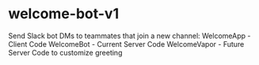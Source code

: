 # welcome-bot-v1
Send Slack bot DMs to teammates that join a new channel:
WelcomeApp - Client Code
WelcomeBot - Current Server Code
WelcomeVapor - Future Server Code to customize greeting
